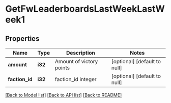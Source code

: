 # GetFwLeaderboardsLastWeekLastWeek1

## Properties
Name | Type | Description | Notes
------------ | ------------- | ------------- | -------------
**amount** | **i32** | Amount of victory points | [optional] [default to null]
**faction_id** | **i32** | faction_id integer | [optional] [default to null]

[[Back to Model list]](../README.md#documentation-for-models) [[Back to API list]](../README.md#documentation-for-api-endpoints) [[Back to README]](../README.md)


